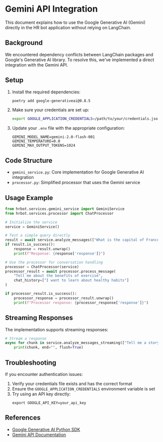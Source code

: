 # Gemini API Integration

This document explains how to use the Google Generative AI (Gemini) directly in the HR bot application without relying on LangChain.

## Background

We encountered dependency conflicts between LangChain packages and Google's Generative AI library. To resolve this, we've implemented a direct integration with the Gemini API.

## Setup

1. Install the required dependencies:
   ```bash
   poetry add google-generativeai@0.8.5
   ```

2. Make sure your credentials are set up:
   ```bash
   export GOOGLE_APPLICATION_CREDENTIALS=/path/to/your/credentials.json
   ```

3. Update your `.env` file with the appropriate configuration:
   ```
   GEMINI_MODEL_NAME=gemini-2.0-flash-001
   GEMINI_TEMPERATURE=0.0
   GEMINI_MAX_OUTPUT_TOKENS=1024
   ```

## Code Structure

- `gemini_service.py`: Core implementation for Google Generative AI integration
- `processor.py`: Simplified processor that uses the Gemini service

## Usage Example

```python
from hrbot.services.gemini_service import GeminiService
from hrbot.services.processor import ChatProcessor

# Initialize the service
service = GeminiService()

# Test a simple query directly
result = await service.analyze_messages(["What is the capital of France?"])
if result.is_success():
    response = result.unwrap()
    print(f"Response: {response['response']}")

# Use the processor for conversation handling
processor = ChatProcessor(service)
processor_result = await processor.process_message(
    "Tell me about the benefits of exercise",
    chat_history=["I want to learn about healthy habits"]
)

if processor_result.is_success():
    processor_response = processor_result.unwrap()
    print(f"Processor response: {processor_response['response']}")
```

## Streaming Responses

The implementation supports streaming responses:

```python
# Stream a response
async for chunk in service.analyze_messages_streaming(["Tell me a story"]):
    print(chunk, end="", flush=True)
```

## Troubleshooting

If you encounter authentication issues:

1. Verify your credentials file exists and has the correct format
2. Ensure the `GOOGLE_APPLICATION_CREDENTIALS` environment variable is set
3. Try using an API key directly:
   ```
   export GOOGLE_API_KEY=your_api_key
   ```

## References

- [Google Generative AI Python SDK](https://github.com/google/generative-ai-python)
- [Gemini API Documentation](https://ai.google.dev/docs/gemini_api_overview) 